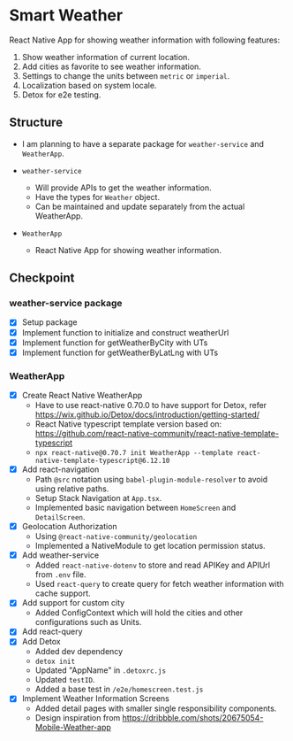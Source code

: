 # Smart Weather

React Native App for showing weather information with following features:

1. Show weather information of current location.
2. Add cities as favorite to see weather information.
3. Settings to change the units between `metric` or `imperial`.
4. Localization based on system locale.
5. Detox for e2e testing.

## Structure

- I am planning to have a separate package for `weather-service` and `WeatherApp`.

- `weather-service`
  - Will provide APIs to get the weather information.
  - Have the types for `Weather` object.
  - Can be maintained and update separately from the actual WeatherApp.

- `WeatherApp`
  - React Native App for showing weather information.

## Checkpoint

### weather-service package

- [x] Setup package
- [x] Implement function to initialize and construct weatherUrl
- [x] Implement function for getWeatherByCity with UTs
- [x] Implement function for getWeatherByLatLng with UTs

### WeatherApp

- [x] Create React Native WeatherApp
  - Have to use react-native 0.70.0 to have support for Detox, refer https://wix.github.io/Detox/docs/introduction/getting-started/
  - React Native typescript template version based on: https://github.com/react-native-community/react-native-template-typescript
  - `npx react-native@0.70.7 init WeatherApp --template react-native-template-typescript@6.12.10`
- [x] Add react-navigation
  - Path `@src` notation using `babel-plugin-module-resolver` to avoid using relative paths.
  - Setup Stack Navigation at `App.tsx`.
  - Implemented basic navigation between `HomeScreen` and `DetailScreen`.
- [x] Geolocation Authorization
  - Using `@react-native-community/geolocation`
  - Implemented a NativeModule to get location permission status.
- [x] Add weather-service
  - Added `react-native-dotenv` to store and read APIKey and APIUrl from `.env` file.
  - Used `react-query` to create query for fetch weather information with cache support.
- [x] Add support for custom city
  - Added ConfigContext which will hold the cities and other configurations such as Units.
- [x] Add react-query
- [x] Add Detox
  - Added dev dependency
  - `detox init`
  - Updated "AppName" in `.detoxrc.js`
  - Updated `testID`.
  - Added a base test in `/e2e/homescreen.test.js`
- [x] Implement Weather Information Screens
  - Added detail pages with smaller single responsibility components.
  - Design inspiration from https://dribbble.com/shots/20675054-Mobile-Weather-app